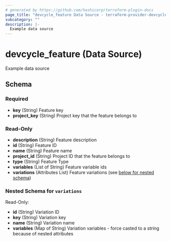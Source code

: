 ```yaml
---
# generated by https://github.com/hashicorp/terraform-plugin-docs
page_title: "devcycle_feature Data Source - terraform-provider-devcycle"
subcategory: ""
description: |-
  Example data source
---
```


# devcycle_feature (Data Source)

Example data source



<!-- schema generated by tfplugindocs -->
## Schema

### Required

- **key** (String) Feature key
- **project_key** (String) Project key that the feature belongs to

### Read-Only

- **description** (String) Feature description
- **id** (String) Feature ID
- **name** (String) Feature name
- **project_id** (String) Project ID that the feature belongs to
- **type** (String) Feature Type
- **variables** (List of String) Feature variable ids
- **variations** (Attributes List) Feature variations (see [below for nested schema](#nestedatt--variations))

<a id="nestedatt--variations"></a>
### Nested Schema for `variations`

Read-Only:

- **id** (String) Variation ID
- **key** (String) Variation key
- **name** (String) Variation name
- **variables** (Map of String) Variation variables - force casted to a string because of nested attributes


